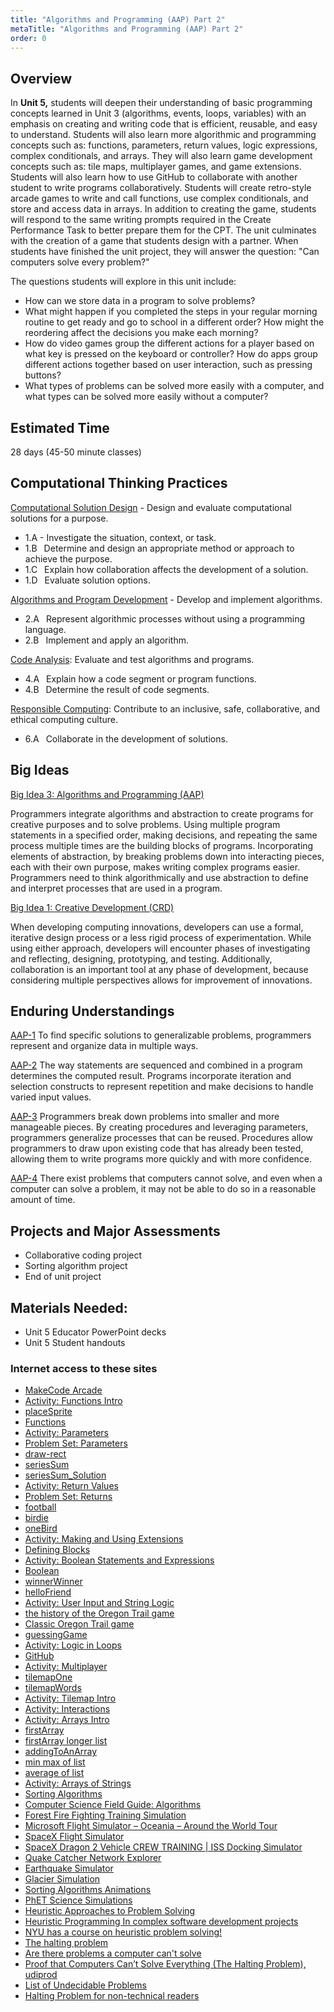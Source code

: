 ```yaml
---
title: "Algorithms and Programming (AAP) Part 2"
metaTitle: "Algorithms and Programming (AAP) Part 2"
order: 0
---
```


## Overview

In **Unit 5,** students will deepen their understanding of basic programming concepts learned in Unit 3 (algorithms, events, loops, variables) with an emphasis on creating and writing code that is efficient, reusable, and easy to understand. Students will also learn more algorithmic and programming concepts such as: functions, parameters, return values, logic expressions, complex conditionals, and arrays. They will also learn game development concepts such as: tile maps, multiplayer games, and game extensions. Students will also learn how to use GitHub to collaborate with another student to write programs collaboratively. Students will create retro-style arcade games to write and call functions, use complex conditionals, and store and access data in arrays. In addition to creating the game, students will respond to the same writing prompts required in the Create Performance Task to better prepare them for the CPT. The unit culminates with the creation of a game that students design with a partner. When students have finished the unit project, they will answer the question: "Can computers solve every problem?"

The questions students will explore in this unit include:

* How can we store data in a program to solve problems?
* What might happen if you completed the steps in your regular morning routine to get ready and go to school in a different order? How might the reordering affect the decisions you make each morning?
* How do video games group the different actions for a player based on what key is pressed on the keyboard or controller? How do apps group different actions together based on user interaction, such as pressing buttons?
* What types of problems can be solved more easily with a computer, and what types can be solved more easily without a computer?

## Estimated Time

28 days (45-50 minute classes)

## Computational Thinking Practices

[Computational Solution Design](https://apcentral.collegeboard.org/pdf/ap-computer-science-principles-course-and-exam-description.pdf?course=ap-computer-science-principles#page=23) - Design and evaluate computational solutions for a purpose.

* 1.A - Investigate the situation, context, or task.
* 1.B  Determine and design an appropriate method or approach to achieve the purpose.
* 1.C  Explain how collaboration affects the development of a solution.
* 1.D  Evaluate solution options.

[Algorithms and Program Development](https://apcentral.collegeboard.org/pdf/ap-computer-science-principles-course-and-exam-description.pdf?course=ap-computer-science-principles#page=23) - Develop and implement algorithms.  

* 2.A  Represent algorithmic processes without using a programming language.
* 2.B  Implement and apply an algorithm.

[Code Analysis](https://apcentral.collegeboard.org/pdf/ap-computer-science-principles-course-and-exam-description.pdf?course=ap-computer-science-principles#page=23): Evaluate and test algorithms and programs.

* 4.A  Explain how a code segment or program functions.
* 4.B  Determine the result of code segments.

[Responsible Computing](https://apcentral.collegeboard.org/pdf/ap-computer-science-principles-course-and-exam-description.pdf?course=ap-computer-science-principles#page=23): Contribute to an inclusive, safe, collaborative, and ethical computing culture. 

* 6.A  Collaborate in the development of solutions.

## Big Ideas

[Big Idea 3: Algorithms and Programming (AAP)](https://apcentral.collegeboard.org/pdf/ap-computer-science-principles-course-and-exam-description.pdf#page=66)

Programmers integrate algorithms and abstraction to create programs for creative purposes and to solve problems. Using multiple program statements in a specified order, making decisions, and repeating the same process multiple times are the building blocks of programs. Incorporating elements of abstraction, by breaking problems down into interacting pieces, each with their own purpose, makes writing complex programs easier. Programmers need to think algorithmically and use abstraction to define and interpret processes that are used in a program.

[Big Idea 1: Creative Development (CRD)](https://apcentral.collegeboard.org/pdf/ap-computer-science-principles-course-and-exam-description.pdf?course=ap-computer-science-principles#page=24)

When developing computing innovations, developers can use a formal, iterative design process or a less rigid process of experimentation. While using either approach, developers will encounter phases of investigating and reflecting, designing, prototyping, and testing. Additionally, collaboration is an important tool at any phase of development, because considering multiple perspectives allows for improvement of innovations.

## Enduring Understandings

[AAP-1](https://apcentral.collegeboard.org/pdf/ap-computer-science-principles-course-and-exam-description.pdf?course=ap-computer-science-principles#page=70) To find specific solutions to generalizable problems, programmers represent and organize data in multiple ways.

[AAP-2](https://apcentral.collegeboard.org/pdf/ap-computer-science-principles-course-and-exam-description.pdf?course=ap-computer-science-principles#page=75) The way statements are sequenced and combined in a program determines the computed result. Programs incorporate iteration and selection constructs to represent repetition and make decisions to handle varied input values.

[AAP-3](https://apcentral.collegeboard.org/pdf/ap-computer-science-principles-course-and-exam-description.pdf?course=ap-computer-science-principles#page=91) Programmers break down problems into smaller and more manageable pieces. By creating procedures and leveraging parameters, programmers generalize processes that can be reused. Procedures allow programmers to draw upon existing code that has already been tested, allowing them to write programs more quickly and with more confidence.

[AAP-4](https://apcentral.collegeboard.org/pdf/ap-computer-science-principles-course-and-exam-description.pdf?course=ap-computer-science-principles#page=101) There exist problems that computers cannot solve, and even when a computer can solve a problem, it may not be able to do so in a reasonable amount of time.

## Projects and Major Assessments

* Collaborative coding project
* Sorting algorithm project
* End of unit project

## Materials Needed:

* Unit 5 Educator PowerPoint decks
* Unit 5 Student handouts 

### Internet access to these sites

* [MakeCode Arcade](https://arcade.makecode.com)
* [Activity: Functions Intro](https://arcade.makecode.com/courses/csintro2/functions/intro)
* [placeSprite](https://arcade.makecode.com/70026-84676-39421-57933)
* [Functions](https://minecraft.makecode.com/courses/csintro/functions/overview)
* [Activity: Parameters](https://arcade.makecode.com/courses/csintro3/functions/parameters)
* [Problem Set: Parameters](https://arcade.makecode.com/courses/csintro3/functions/parameters-problems)
* [draw-rect](https://arcade.makecode.com/49857-93702-06348-37564)
* [seriesSum](https://arcade.makecode.com/98487-60278-06623-80685)
* [seriesSum_Solution](https://arcade.makecode.com/06172-71205-70386-22685)
* [Activity: Return Values](https://arcade.makecode.com/courses/csintro3/functions/returns)
* [Problem Set: Returns](https://arcade.makecode.com/courses/csintro3/functions/returns-problems)
* [football](https://arcade.makecode.com/05606-93446-78566-16842)
* [birdie](https://arcade.makecode.com/83461-74446-64772-31858)
* [oneBird](https://arcade.makecode.com/73443-13385-39915-43542)
* [Activity: Making and Using Extensions](https://arcade.makecode.com/courses/csintro2/functions/extensions)
* [Defining Blocks](https://makecode.com/defining-blocks)
* [Activity: Boolean Statements and Expressions](https://arcade.makecode.com/courses/csintro2/logic/booleans)
* [Boolean](https://arcade.makecode.com/blocks/logic/boolean)
* [winnerWinner](https://arcade.makecode.com/00728-00578-18737-08772)
* [helloFriend](https://arcade.makecode.com/77791-42386-98079-37786)
* [Activity: User Input and String Logic](https://arcade.makecode.com/courses/csintro2/logic/user-input)
* [the history of the Oregon Trail game](https://oregon-trail-game.com/oregon-trail-game-history/)
* [Classic Oregon Trail game](https://classicreload.com/oregon-trail.html)
* [guessingGame](https://arcade.makecode.com/26567-68395-38172-49466)
* [Activity: Logic in Loops](https://arcade.makecode.com/courses/csintro2/logic/while)
* [GitHub](https://github.com/)
* [Activity: Multiplayer](https://arcade.makecode.com/courses/csintro2/logic/multiplayer)
* [tilemapOne](https://arcade.makecode.com/93893-87473-82519-04671)
* [tilemapWords](https://arcade.makecode.com/89854-71251-70578-77749)
* [Activity: Tilemap Intro](https://arcade.makecode.com/courses/csintro2/tilemap/intro)
* [Activity: Interactions](https://arcade.makecode.com/courses/csintro2/tilemap/interactions)
* [Activity: Arrays Intro](https://arcade.makecode.com/courses/csintro2/arrays/intro)
* [firstArray](https://arcade.makecode.com/46428-46499-71936-03315)
* [firstArray longer list](https://arcade.makecode.com/69089-28971-57191-18966)
* [addingToAnArray](https://arcade.makecode.com/82323-88816-35637-47599)
* [min max of list](https://arcade.makecode.com/03115-82280-91071-69151)
* [average of list](https://arcade.makecode.com/51027-58691-16073-40152)
* [Activity: Arrays of Strings](https://arcade.makecode.com/courses/csintro2/arrays/string)
* [Sorting Algorithms](https://arcade.makecode.com/graphics-math/sorting-algorithms)
* [Computer Science Field Guide: Algorithms](https://youtu.be/FOwCCvHEfY0)
* [Forest Fire Fighting Training Simulation](https://quantum3d.com/forest_fire/)
* [Microsoft Flight Simulator – Oceania – Around the World Tour](https://youtu.be/gKIBNsNrAVQ)
* [SpaceX Flight Simulator](https://iss-sim.spacex.com/)
* [SpaceX Dragon 2 Vehicle CREW TRAINING | ISS Docking Simulator](https://youtu.be/MdJDBHzJF8E)
* [Quake Catcher Network Explorer](http://qcnexplorer.org/)
* [Earthquake Simulator](https://nysci.org/shake-rattle-roll-earthquake-simulation/)
* [Glacier Simulation](https://www.usgs.gov/media/images/glacier-animation)
* [Sorting Algorithms Animations](https://www.toptal.com/developers/sorting-algorithms)
* [PhET Science Simulations](https://phet.colorado.edu/en/simulations/filter?sort=alpha&view=grid)
* [Heuristic Approaches to Problem Solving](https://www.101computing.net/heuristic-approaches-to-problem-solving/)
* [Heuristic Programming In complex software development projects](https://softjourn.com/blog/article/heuristic-programming)
* [NYU has a course on heuristic problem solving!](https://cs.nyu.edu/dynamic/courses/catalog/)
* [The halting problem](https://youtu.be/t37GQgUPa6k)
* [Are there problems a computer can't solve](https://youtu.be/eqvBaj8UYz4)
* [Proof that Computers Can’t Solve Everything (The Halting Problem), udiprod](https://youtu.be/92WHN-pAFCs)
* [List of Undecidable Problems](https://en.wikipedia.org/wiki/List_of_undecidable_problems)
* [Halting Problem for non-technical readers](https://cs.uwaterloo.ca/~csk/halt/)